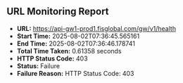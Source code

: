## URL Monitoring Report

- **URL:** https://api-gw1-prod1.fisglobal.com/gw/v1/health
- **Start Time:** 2025-08-02T07:36:45.565161
- **End Time:** 2025-08-02T07:36:46.178741
- **Total Time Taken:** 0.61358 seconds
- **HTTP Status Code:** 403
- **Status:** Failure
- **Failure Reason:** HTTP Status Code: 403
